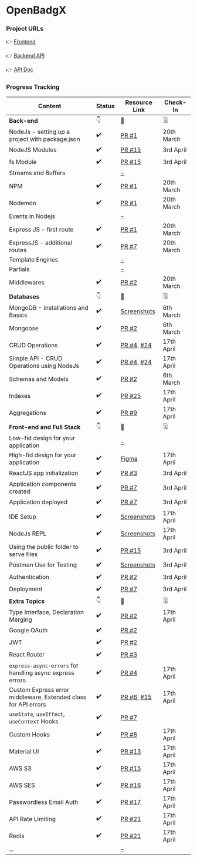 # OpenBadgX

### Project URLs
👉 [Frontend](https://openbadgx.netlify.app)  

👉 [Backend API](https://openbadgx-staging.up.railway.app/ping)  

👉 [API Doc](https://documenter.getpostman.com/view/16155851/2s93Jrw514)


### Progress Tracking
|Content|Status|Resource Link|Check-In|
|-----|-----|------|------|
|**Back-end**|👇|🔗|🗓️|
|NodeJs - setting up a project with package.json|✔️|[PR #1](https://github.com/kalviumcommunity/openbadgx/pull/1)|20th March|
|NodeJS Modules|✔️|[PR #15](https://github.com/kalviumcommunity/openbadgx/pull/15)|3rd April|
|fs Module|✔️|[PR #15](https://github.com/kalviumcommunity/openbadgx/pull/15)|3rd April|
|Streams and Buffers||[-](#)|
|NPM|✔️|[PR #1](https://github.com/kalviumcommunity/openbadgx/pull/1)|20th March|
|Nodemon|✔️|[PR #1](https://github.com/kalviumcommunity/openbadgx/pull/1)|20th March|
|Events in Nodejs||[-](#)|
|Express JS - first route|✔️|[PR #1](https://github.com/kalviumcommunity/openbadgx/pull/1)|20th March|
|ExpressJS - additional routes|✔️|[PR #7](https://github.com/kalviumcommunity/openbadgx/pull/7)|20th March|
|Template Engines||[-](#)|
|Partials||[-](#)|
|Middlewares|✔️|[PR #2](https://github.com/kalviumcommunity/openbadgx/pull/2)|20th March|
|**Databases**|👇|🔗|🗓️|
|MongoDB - Installations and Basics|✔️|[Screenshots](https://drive.google.com/drive/u/0/folders/1cYWrXWQUlxO85u704mKppvoHq-VVdLbV)|6th March|
|Mongoose|✔️|[PR #2](https://github.com/kalviumcommunity/openbadgx/pull/2)|6th March|
|CRUD Operations|✔️|[PR #4](https://github.com/kalviumcommunity/openbadgx/pull/4), [#24](https://github.com/kalviumcommunity/openbadgx/pull/24)|17th April|
|Simple API - CRUD Operations using NodeJs|✔️|[PR #4](https://github.com/kalviumcommunity/openbadgx/pull/4), [#24](https://github.com/kalviumcommunity/openbadgx/pull/24)|17th April|
|Schemas and Models|✔️|[PR #2](https://github.com/kalviumcommunity/openbadgx/pull/2)|6th March|
|Indexes|✔️|[PR #25](https://github.com/kalviumcommunity/openbadgx/pull/25)|17th April|
|Aggregations|✔️|[PR #9](https://github.com/kalviumcommunity/openbadgx/pull/9)|17th April|
|**Front-end and Full Stack**|👇|🔗|🗓️|
|Low-fid design for your application||[-](#)|
|High-fid design for your application|✔️|[Figma](https://www.figma.com/file/mcZM2Huafen6XHR6K5VNFj/OpenBadgX)|17th April|
|ReactJS app initialization|✔️|[PR #3](https://github.com/kalviumcommunity/openbadgx/pull/3)|3rd April|
|Application components created|✔️|[PR #7](https://github.com/kalviumcommunity/openbadgx/pull/7)|3rd April|
|Application deployed|✔️|[PR #7](https://github.com/kalviumcommunity/openbadgx/pull/7)|3rd April|
|IDE Setup|✔️|[Screenshots](https://drive.google.com/drive/u/0/folders/1YmTkldijAOL4Ud4fXhDXhL1tDXxeypmZ)|17th April|
|NodeJs REPL|✔️|[Screenshots](https://drive.google.com/drive/folders/1cHErBwimXXWMiwhadg4yz2noo6UMw_nv)|17th April|
|Using the public folder to serve files|✔️|[PR #15](https://github.com/kalviumcommunity/openbadgx/pull/15)|3rd April|
|Postman Use for Testing|✔️|[Screenshots](https://drive.google.com/drive/u/0/folders/13uE0Cd6R2MFbk2D8W8dvTnb7pqzqAPLt)|3rd April|
|Authentication|✔️|[PR #2](https://github.com/kalviumcommunity/openbadgx/pull/2)|3rd April|
|Deployment|✔️|[PR #7](https://github.com/kalviumcommunity/openbadgx/pull/7)|3rd April|
|**Extra Topics**|👇|🔗|🗓️|
|Type Interface, Declaration Merging|✔️|[PR #2](https://github.com/kalviumcommunity/openbadgx/pull/2)|17th April|
|Google OAuth|✔️|[PR #2](https://github.com/kalviumcommunity/openbadgx/pull/2)|
|JWT|✔️|[PR #2](https://github.com/kalviumcommunity/openbadgx/pull/2)|
|React Router|✔️|[PR #3](https://github.com/kalviumcommunity/openbadgx/pull/3)|
|`express-async-errors` for handling async express errors|✔️|[PR #4](https://github.com/kalviumcommunity/openbadgx/pull/4)|17th April|
|Custom Express error middleware, Extended class for API errors|✔️|[PR #6](https://github.com/kalviumcommunity/openbadgx/pull/6), [#15](https://github.com/kalviumcommunity/openbadgx/pull/15)|17th April|
|`useState`, `useEffect`, `useContext` Hooks|✔️|[PR #7](https://github.com/kalviumcommunity/openbadgx/pull/7)|
|Custom Hooks|✔️|[PR #8](https://github.com/kalviumcommunity/openbadgx/pull/8)|17th April|
|Material UI|✔️|[PR #13](https://github.com/kalviumcommunity/openbadgx/pull/13)|17th April|
|AWS S3|✔️|[PR #15](https://github.com/kalviumcommunity/openbadgx/pull/15)|17th April|
|AWS SES|✔️|[PR #16](https://github.com/kalviumcommunity/openbadgx/pull/16)|17th April|
|Passwordless Email Auth|✔️|[PR #17](https://github.com/kalviumcommunity/openbadgx/pull/17)|17th April|
|API Rate Limiting|✔️|[PR #21](https://github.com/kalviumcommunity/openbadgx/pull/21)|17th April|
|Redis|✔️|[PR #21](https://github.com/kalviumcommunity/openbadgx/pull/21)|17th April|
|...||[-](#)|
